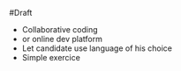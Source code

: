 #Draft

* Collaborative coding
* or online dev platform
* Let candidate use language of his choice
* Simple exercice
